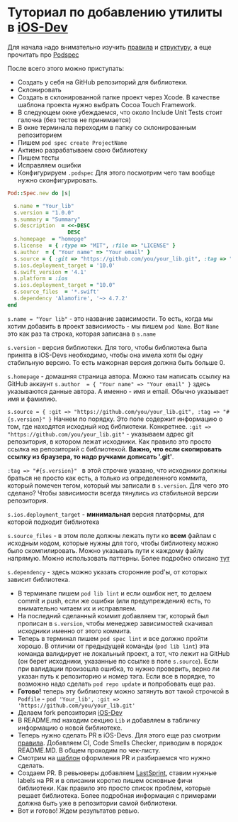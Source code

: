 # Туториал по добавлению утилиты в [iOS-Dev](https://github.com/surfstudio/iOS_Devs)

Для начала надо внимательно изучить [правила](https://github.com/surfstudio/iOS_Devs/blob/master/CONTRIBUTING.md#%D0%9F%D1%80%D0%B0%D0%B2%D0%B8%D0%BB%D0%B0) и [структуру](https://github.com/surfstudio/iOS_Devs/blob/master/README.md), а еще прочитать про [Podspec](https://guides.cocoapods.org/syntax/podspec.html)

После всего этого можно приступать:
* Создать у себя на GitHub репозиторий для библиотеки. 
* Склонировать
* Создать в склонированной папке проект через Xcode. В качестве шаблона проекта нужно выбрать Cocoa Touch Framework.
* В следующем окне убеждаемся, что около Include Unit Tests стоит галочка (без тестов не принимается)
* В окне терминала переходим в папку со склонированным репозиторием
* Пишем `pod spec create ProjectName`
* Активно разрабатываем свою библиотеку
* Пишем тесты
* Исправляем ошибки
* Конфигурируем `.podspec`
  Для этого посмотрим чего там вообще нужно сконфигурировать. 

```Ruby
Pod::Spec.new do |s|

  s.name = "Your_lib"
  s.version = "1.0.0" 
  s.summary = "Summary"
  s.description  = <<-DESC
                   DESC
  s.homepage  = "homepge"
  s.license  = { :type => "MIT", :file => "LICENSE" }
  s.author  = { "Your name" => "Your email" }
  s.source = { :git => "https://github.com/you/your_lib.git", :tag => "#{s.version}" }
  s.ios.deployment_target = '10.0'
  s.swift_version = '4.1'
  s.platform = :ios
  s.ios.deployment_target = "10.0"
  s.source_files  = '*.swift'
  s.dependency 'Alamofire', '~> 4.7.2'
end
```

`s.name = "Your lib"` - это название зависимости. То есть, когда мы хотим добавить в проект зависимость - мы пишем `pod Name`. Вот `Name` это как раз та строка, которая записана в `s.name`

`s.version` - версия библиотеки. Для того, чтобы библиотека была принята в iOS-Devs необходимо, чтобы она имела хотя бы одну стабильную версию. То есть мажорная версия должна быть больше 0. 

`s.homepage` - домашняя страница автора. Можно там написать ссылку на GitHub аккаунт
`s.author  = { "Your name" => "Your email" }` здесь указываются данные автора. А именно - имя и email. Обычно указывает имя и фамилию.

`s.source = { :git => "https://github.com/you/your_lib.git", :tag => "#{s.version}" }`
Начнем по порядку. Это поле содержит информацию о том, где находятся исходный код библиотеки. 
Конкретнее. `:git => "https://github.com/you/your_lib.git"` - указываем адрес git репозитория, в котором лежат исходники. Как правило это просто ссылка на репозиторий с библиотекой. **Важно, что если скопировать ссылку из браузера, то надо ручками дописать '.git'**.

`:tag => "#{s.version}" ` в этой строчке указано, что исходники должны браться не просто как есть, а только из определенного коммита, который помечен тегом, который мы записали в `s.version`. Для чего это сделано? Чтобы зависимости всегда тянулись из стабильной версии репозитория.

`s.ios.deployment_target` - **минимальная** версия платформы, для которой подходит библиотека

`s.source_files` - в этом поле должны лежать пути ко **всем** файлам с исходным кодом, которые нужны для того, чтобы библиотеку можно было скомпилировать. Можно указывать пути к каждому файлу напрямую. Можно использовать паттерны. Более подробно описано [тут](https://guides.cocoapods.org/syntax/podspec.html#group_file_patterns)

`s.dependency` - здесь можно указать сторонние pod'ы, от которых зависит библиотека. 

*  В терминале пишем `pod lib lint` и если ошибок нет, то делаем commit и push, если же ошибки (или предупреждения) есть, то внимательно читаем их и исправляем. 
* На последний сделанный коммит добавляем тэг, который был прописан в `s.version`, чтобы менеджер зависимостей скачивал исходники именно от этого коммита. 
* Теперь в терминал пишем `pod spec lint` и все должно пройти хорошо. В отличии от предыдущей команды (`pod lib lint`) эта команда валидирует не локальный проект, а тот, что лежит на GitHub (он берет исходники, указанные по ссылке в поле `s.source`). Если при валидации произошла ошибка, то нужно проверить, верно ли указан путь к репозиторию и номер тэга. Если все в порядке, то возможно надо сделать `pod repo update` и попробовать еще раз.
* **Готово!** теперь эту библиотеку можно затянуть вот такой строчкой в `Podfile` - `pod 'Your_lib', :git => 'https://github.com/you/your_lib.git'`
* Делаем fork репозитория [iOS-Dev](https://github.com/surfstudio/iOS_Devs)
* В README.md находим секцию `Lib` и добавляем в табличку информацию о новой библиотеке. 
* Теперь нужно сделать PR в iOS-Devs. Для этого еще раз смотрим [правила](https://github.com/surfstudio/iOS_Devs/blob/master/CONTRIBUTING.md#%D0%9F%D1%80%D0%B0%D0%B2%D0%B8%D0%BB%D0%B0). Добавляем CI, Code Smells Checker, приводим в порядок README.MD. В общем проходим по чек-листу.
* Смотрим на [шаблон](https://github.com/surfstudio/iOS_Devs/blob/master/CONTRIBUTING.md#%D0%A8%D0%B0%D0%B1%D0%BB%D0%BE%D0%BD-%D0%B4%D0%BE%D0%B1%D0%B0%D0%B2%D0%BB%D0%B5%D0%BD%D0%B8%D1%8F-%D0%BD%D0%BE%D0%B2%D0%BE%D0%B9-%D0%B1%D0%B8%D0%B1%D0%BB%D0%B8%D0%BE%D1%82%D0%B5%D0%BA%D0%B8) оформления PR и разбираемся что нужно сделать. 
* Создаем PR. В ревьюверы добавляем [LastSprint](https://github.com/LastSprint), ставим нужные labels на PR и в описании коротко пишем основные фичи библиотеки. Как правило это просто список проблем, которые решает библиотека. Более подробная информация с примерами должна быть уже в репозитории самой библиотеки.
* Вот и готово! Ждем результатов ревью.
